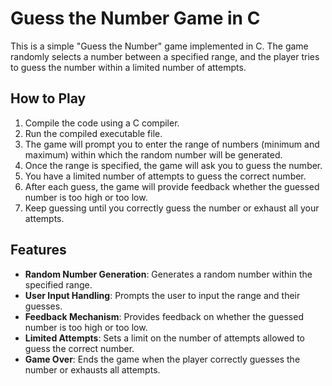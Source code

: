 # Guess the Number Game in C

This is a simple "Guess the Number" game implemented in C. The game randomly selects a number between a specified range, and the player tries to guess the number within a limited number of attempts.

## How to Play

1. Compile the code using a C compiler.
2. Run the compiled executable file.
3. The game will prompt you to enter the range of numbers (minimum and maximum) within which the random number will be generated.
4. Once the range is specified, the game will ask you to guess the number.
5. You have a limited number of attempts to guess the correct number.
6. After each guess, the game will provide feedback whether the guessed number is too high or too low.
7. Keep guessing until you correctly guess the number or exhaust all your attempts.

## Features

- **Random Number Generation**: Generates a random number within the specified range.
- **User Input Handling**: Prompts the user to input the range and their guesses.
- **Feedback Mechanism**: Provides feedback on whether the guessed number is too high or too low.
- **Limited Attempts**: Sets a limit on the number of attempts allowed to guess the correct number.
- **Game Over**: Ends the game when the player correctly guesses the number or exhausts all attempts.

